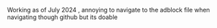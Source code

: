 Working as of July 2024 , annoying to navigate to the adblock file when navigating though github but its doable 
